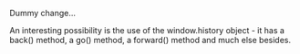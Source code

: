 Dummy change...

An interesting possibility is the use of the window.history object - it has a back() method, a go() method, a forward() method and much else besides.
